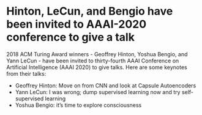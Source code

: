 # Hinton, LeCun, and Bengio have been invited to AAAI-2020 conference to give a talk
2018 ACM Turing Award winners - Geoffrey Hinton, Yoshua Bengio, and Yann LeCun - have been invited to thirty-fourth AAAI Conference on Artificial Intelligence (AAAI 2020) to give talks.
Here are some keynotes from their talks:
 - Geoffrey Hinton: Move on from CNN and look at Capsule Autoencoders
 - Yann LeCun: I was wrong; dump supervised learning now and try self-supervised learning 
 - Yoshua Bengio: it’s time to explore consciousness
